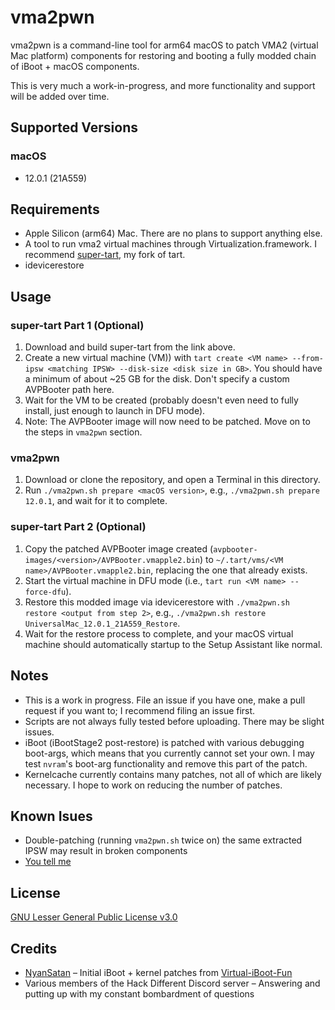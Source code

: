 # vma2pwn
vma2pwn is a command-line tool for arm64 macOS to patch VMA2 (virtual Mac platform) components for
restoring and booting a fully modded chain of iBoot + macOS components.

This is very much a work-in-progress, and more functionality and support will be added over time.

## Supported Versions
### macOS
* 12.0.1 (21A559)

## Requirements
* Apple Silicon (arm64) Mac. There are no plans to support anything else.
* A tool to run vma2 virtual machines through Virtualization.framework. I recommend
[super-tart](https://github.com/nick-botticelli/super-tart), my fork of tart.
* idevicerestore

## Usage
### super-tart Part 1 (Optional)
1. Download and build super-tart from the link above.
2. Create a new virtual machine (VM)) with
`tart create <VM name> --from-ipsw <matching IPSW> --disk-size <disk size in GB>`. You should have
a minimum of about ~25 GB for the disk. Don't specify a custom AVPBooter path here.
3. Wait for the VM to be created (probably doesn't even need to fully install, just enough to
launch in DFU mode).
4. Note: The AVPBooter image will now need to be patched. Move on to the steps in `vma2pwn`
section.

### vma2pwn
1. Download or clone the repository, and open a Terminal in this directory.
2. Run `./vma2pwn.sh prepare <macOS version>`, e.g., `./vma2pwn.sh prepare 12.0.1`, and wait for it
to complete.

### super-tart Part 2 (Optional)
1. Copy the patched AVPBooter image created (`avpbooter-images/<version>/AVPBooter.vmapple2.bin`)
to `~/.tart/vms/<VM name>/AVPBooter.vmapple2.bin`, replacing the one that already exists.
2. Start the virtual machine in DFU mode (i.e., `tart run <VM name> --force-dfu`).
2. Restore this modded image via idevicerestore with `./vma2pwn.sh restore <output from step 2>`,
e.g., `./vma2pwn.sh restore UniversalMac_12.0.1_21A559_Restore`.
3. Wait for the restore process to complete, and your macOS virtual machine should automatically
startup to the Setup Assistant like normal.

## Notes
* This is a work in progress. File an issue if you have one, make a pull request if you want to;
I recommend filing an issue first.
* Scripts are not always fully tested before uploading. There may be slight issues.
* iBoot (iBootStage2 post-restore) is patched with various debugging boot-args, which means that
you currently cannot set your own. I may test `nvram`'s boot-arg functionality and remove this part
of the patch.
* Kernelcache currently contains many patches, not all of which are likely necessary. I hope to
work on reducing the number of patches.

## Known Isues
* Double-patching (running `vma2pwn.sh` twice on) the same extracted IPSW may result in broken
components
* [You tell me](https://github.com/nick-botticelli/vma2pwn/issues)

## License
[GNU Lesser General Public License v3.0](LICENSE)

## Credits
* [NyanSatan](https://github.com/NyanSatan) – Initial iBoot + kernel patches from
[Virtual-iBoot-Fun](https://github.com/NyanSatan/Virtual-iBoot-Fun)
* Various members of the Hack Different Discord server – Answering and putting up with my
constant bombardment of questions
